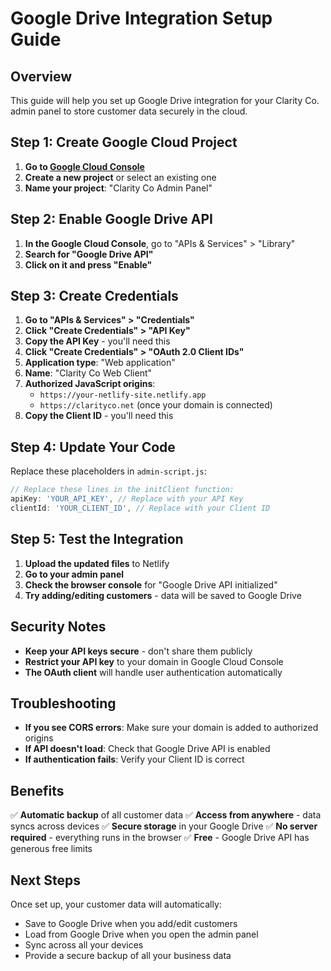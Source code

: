 # Google Drive Integration Setup Guide

## Overview
This guide will help you set up Google Drive integration for your Clarity Co. admin panel to store customer data securely in the cloud.

## Step 1: Create Google Cloud Project

1. **Go to [Google Cloud Console](https://console.cloud.google.com/)**
2. **Create a new project** or select an existing one
3. **Name your project**: "Clarity Co Admin Panel"

## Step 2: Enable Google Drive API

1. **In the Google Cloud Console**, go to "APIs & Services" > "Library"
2. **Search for "Google Drive API"**
3. **Click on it and press "Enable"**

## Step 3: Create Credentials

1. **Go to "APIs & Services" > "Credentials"**
2. **Click "Create Credentials" > "API Key"**
3. **Copy the API Key** - you'll need this
4. **Click "Create Credentials" > "OAuth 2.0 Client IDs"**
5. **Application type**: "Web application"
6. **Name**: "Clarity Co Web Client"
7. **Authorized JavaScript origins**: 
   - `https://your-netlify-site.netlify.app`
   - `https://clarityco.net` (once your domain is connected)
8. **Copy the Client ID** - you'll need this

## Step 4: Update Your Code

Replace these placeholders in `admin-script.js`:

```javascript
// Replace these lines in the initClient function:
apiKey: 'YOUR_API_KEY', // Replace with your API Key
clientId: 'YOUR_CLIENT_ID', // Replace with your Client ID
```

## Step 5: Test the Integration

1. **Upload the updated files** to Netlify
2. **Go to your admin panel**
3. **Check the browser console** for "Google Drive API initialized"
4. **Try adding/editing customers** - data will be saved to Google Drive

## Security Notes

- **Keep your API keys secure** - don't share them publicly
- **Restrict your API key** to your domain in Google Cloud Console
- **The OAuth client** will handle user authentication automatically

## Troubleshooting

- **If you see CORS errors**: Make sure your domain is added to authorized origins
- **If API doesn't load**: Check that Google Drive API is enabled
- **If authentication fails**: Verify your Client ID is correct

## Benefits

✅ **Automatic backup** of all customer data
✅ **Access from anywhere** - data syncs across devices
✅ **Secure storage** in your Google Drive
✅ **No server required** - everything runs in the browser
✅ **Free** - Google Drive API has generous free limits

## Next Steps

Once set up, your customer data will automatically:
- Save to Google Drive when you add/edit customers
- Load from Google Drive when you open the admin panel
- Sync across all your devices
- Provide a secure backup of all your business data

